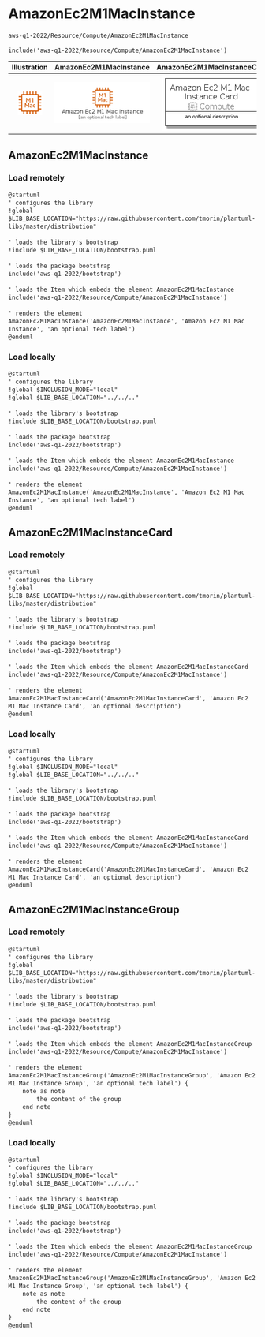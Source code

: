 # AmazonEc2M1MacInstance


```text
aws-q1-2022/Resource/Compute/AmazonEc2M1MacInstance
```

```text
include('aws-q1-2022/Resource/Compute/AmazonEc2M1MacInstance')
```



| Illustration | AmazonEc2M1MacInstance | AmazonEc2M1MacInstanceCard | AmazonEc2M1MacInstanceGroup |
| :---: | :---: | :---: | :---: |
| ![illustration for Illustration](../../../aws-q1-2022/Resource/Compute/AmazonEc2M1MacInstance.png) | ![illustration for AmazonEc2M1MacInstance](../../../aws-q1-2022/Resource/Compute/AmazonEc2M1MacInstance.Local.png) | ![illustration for AmazonEc2M1MacInstanceCard](../../../aws-q1-2022/Resource/Compute/AmazonEc2M1MacInstanceCard.Local.png) | ![illustration for AmazonEc2M1MacInstanceGroup](../../../aws-q1-2022/Resource/Compute/AmazonEc2M1MacInstanceGroup.Local.png) |




## AmazonEc2M1MacInstance

### Load remotely
```plantuml
@startuml
' configures the library
!global $LIB_BASE_LOCATION="https://raw.githubusercontent.com/tmorin/plantuml-libs/master/distribution"

' loads the library's bootstrap
!include $LIB_BASE_LOCATION/bootstrap.puml

' loads the package bootstrap
include('aws-q1-2022/bootstrap')

' loads the Item which embeds the element AmazonEc2M1MacInstance
include('aws-q1-2022/Resource/Compute/AmazonEc2M1MacInstance')

' renders the element
AmazonEc2M1MacInstance('AmazonEc2M1MacInstance', 'Amazon Ec2 M1 Mac Instance', 'an optional tech label')
@enduml
```

### Load locally
```plantuml
@startuml
' configures the library
!global $INCLUSION_MODE="local"
!global $LIB_BASE_LOCATION="../../.."

' loads the library's bootstrap
!include $LIB_BASE_LOCATION/bootstrap.puml

' loads the package bootstrap
include('aws-q1-2022/bootstrap')

' loads the Item which embeds the element AmazonEc2M1MacInstance
include('aws-q1-2022/Resource/Compute/AmazonEc2M1MacInstance')

' renders the element
AmazonEc2M1MacInstance('AmazonEc2M1MacInstance', 'Amazon Ec2 M1 Mac Instance', 'an optional tech label')
@enduml
```

## AmazonEc2M1MacInstanceCard

### Load remotely
```plantuml
@startuml
' configures the library
!global $LIB_BASE_LOCATION="https://raw.githubusercontent.com/tmorin/plantuml-libs/master/distribution"

' loads the library's bootstrap
!include $LIB_BASE_LOCATION/bootstrap.puml

' loads the package bootstrap
include('aws-q1-2022/bootstrap')

' loads the Item which embeds the element AmazonEc2M1MacInstanceCard
include('aws-q1-2022/Resource/Compute/AmazonEc2M1MacInstance')

' renders the element
AmazonEc2M1MacInstanceCard('AmazonEc2M1MacInstanceCard', 'Amazon Ec2 M1 Mac Instance Card', 'an optional description')
@enduml
```

### Load locally
```plantuml
@startuml
' configures the library
!global $INCLUSION_MODE="local"
!global $LIB_BASE_LOCATION="../../.."

' loads the library's bootstrap
!include $LIB_BASE_LOCATION/bootstrap.puml

' loads the package bootstrap
include('aws-q1-2022/bootstrap')

' loads the Item which embeds the element AmazonEc2M1MacInstanceCard
include('aws-q1-2022/Resource/Compute/AmazonEc2M1MacInstance')

' renders the element
AmazonEc2M1MacInstanceCard('AmazonEc2M1MacInstanceCard', 'Amazon Ec2 M1 Mac Instance Card', 'an optional description')
@enduml
```

## AmazonEc2M1MacInstanceGroup

### Load remotely
```plantuml
@startuml
' configures the library
!global $LIB_BASE_LOCATION="https://raw.githubusercontent.com/tmorin/plantuml-libs/master/distribution"

' loads the library's bootstrap
!include $LIB_BASE_LOCATION/bootstrap.puml

' loads the package bootstrap
include('aws-q1-2022/bootstrap')

' loads the Item which embeds the element AmazonEc2M1MacInstanceGroup
include('aws-q1-2022/Resource/Compute/AmazonEc2M1MacInstance')

' renders the element
AmazonEc2M1MacInstanceGroup('AmazonEc2M1MacInstanceGroup', 'Amazon Ec2 M1 Mac Instance Group', 'an optional tech label') {
    note as note
        the content of the group
    end note
}
@enduml
```

### Load locally
```plantuml
@startuml
' configures the library
!global $INCLUSION_MODE="local"
!global $LIB_BASE_LOCATION="../../.."

' loads the library's bootstrap
!include $LIB_BASE_LOCATION/bootstrap.puml

' loads the package bootstrap
include('aws-q1-2022/bootstrap')

' loads the Item which embeds the element AmazonEc2M1MacInstanceGroup
include('aws-q1-2022/Resource/Compute/AmazonEc2M1MacInstance')

' renders the element
AmazonEc2M1MacInstanceGroup('AmazonEc2M1MacInstanceGroup', 'Amazon Ec2 M1 Mac Instance Group', 'an optional tech label') {
    note as note
        the content of the group
    end note
}
@enduml
```


